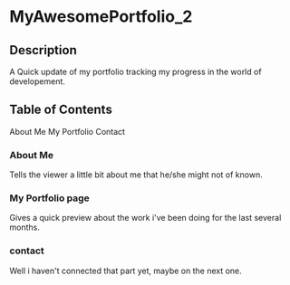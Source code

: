 # MyAwesomePortfolio_2

## Description

A Quick update of my portfolio tracking my progress in the world of developement.

## Table of Contents

About Me
My Portfolio
Contact

### About Me

Tells the viewer a little bit about me that he/she might not of known.

### My Portfolio page

Gives a quick preview about the work i've been doing for the last several months.

### contact

Well i haven't connected that part yet, maybe on the next one.
